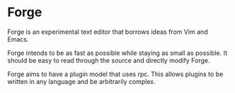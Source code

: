 # Forge

Forge is an experimental text editor that borrows ideas from Vim and Emacs.

Forge intends to be as fast as possible while staying as small as possible.
It should be easy to read through the source and directly modify Forge.

Forge aims to have a plugin model that uses rpc. This allows plugins to
be written in any language and be arbitrarily complex.
